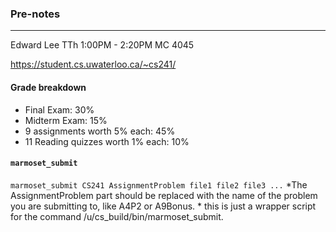 ### Pre-notes
___

Edward Lee
TTh 1:00PM - 2:20PM
MC 4045

https://student.cs.uwaterloo.ca/~cs241/

#### Grade breakdown

- Final Exam: 30%
- Midterm Exam: 15%
- 9 assignments worth 5% each: 45%
- 11 Reading quizzes worth 1% each: 10%

#### ```marmoset_submit```

```marmoset_submit CS241 AssignmentProblem file1 file2 file3 ...```
\*The AssignmentProblem part should be replaced with the name of the problem you are submitting to, like A4P2 or A9Bonus.
\* this is just a wrapper script for the command /u/cs_build/bin/marmoset_submit.

